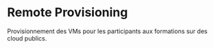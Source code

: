 # Remote Provisioning
Provisionnement des VMs pour les participants aux formations sur des cloud publics.
